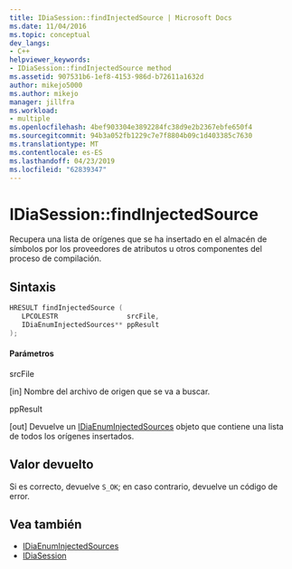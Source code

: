 ```yaml
---
title: IDiaSession::findInjectedSource | Microsoft Docs
ms.date: 11/04/2016
ms.topic: conceptual
dev_langs:
- C++
helpviewer_keywords:
- IDiaSession::findInjectedSource method
ms.assetid: 907531b6-1ef8-4153-986d-b72611a1632d
author: mikejo5000
ms.author: mikejo
manager: jillfra
ms.workload:
- multiple
ms.openlocfilehash: 4bef903304e3892284fc38d9e2b2367ebfe650f4
ms.sourcegitcommit: 94b3a052fb1229c7e7f8804b09c1d403385c7630
ms.translationtype: MT
ms.contentlocale: es-ES
ms.lasthandoff: 04/23/2019
ms.locfileid: "62839347"
---
```

# <a name="idiasessionfindinjectedsource"></a>IDiaSession::findInjectedSource
Recupera una lista de orígenes que se ha insertado en el almacén de símbolos por los proveedores de atributos u otros componentes del proceso de compilación.

## <a name="syntax"></a>Sintaxis

```C++
HRESULT findInjectedSource ( 
   LPCOLESTR                 srcFile,
   IDiaEnumInjectedSources** ppResult
);
```

#### <a name="parameters"></a>Parámetros
 srcFile

[in] Nombre del archivo de origen que se va a buscar.

 ppResult

[out] Devuelve un [IDiaEnumInjectedSources](../../debugger/debug-interface-access/idiaenuminjectedsources.md) objeto que contiene una lista de todos los orígenes insertados.

## <a name="return-value"></a>Valor devuelto
 Si es correcto, devuelve `S_OK`; en caso contrario, devuelve un código de error.

## <a name="see-also"></a>Vea también
- [IDiaEnumInjectedSources](../../debugger/debug-interface-access/idiaenuminjectedsources.md)
- [IDiaSession](../../debugger/debug-interface-access/idiasession.md)